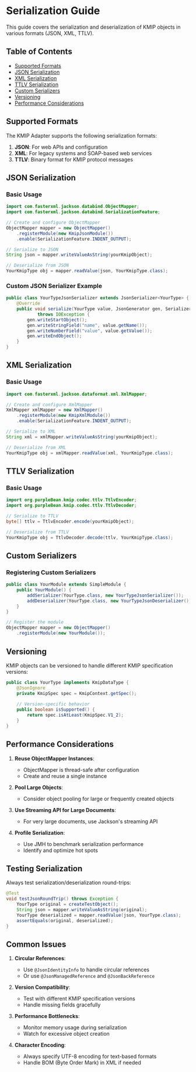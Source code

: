 # Serialization Guide

This guide covers the serialization and deserialization of KMIP objects in various formats (JSON, XML, TTLV).

## Table of Contents
- [Supported Formats](#supported-formats)
- [JSON Serialization](#json-serialization)
- [XML Serialization](#xml-serialization)
- [TTLV Serialization](#ttlv-serialization)
- [Custom Serializers](#custom-serializers)
- [Versioning](#versioning)
- [Performance Considerations](#performance-considerations)

## Supported Formats

The KMIP Adapter supports the following serialization formats:

1. **JSON**: For web APIs and configuration
2. **XML**: For legacy systems and SOAP-based web services
3. **TTLV**: Binary format for KMIP protocol messages

## JSON Serialization

### Basic Usage

```java
import com.fasterxml.jackson.databind.ObjectMapper;
import com.fasterxml.jackson.databind.SerializationFeature;

// Create and configure ObjectMapper
ObjectMapper mapper = new ObjectMapper()
    .registerModule(new KmipJsonModule())
    .enable(SerializationFeature.INDENT_OUTPUT);

// Serialize to JSON
String json = mapper.writeValueAsString(yourKmipObject);

// Deserialize from JSON
YourKmipType obj = mapper.readValue(json, YourKmipType.class);
```

### Custom JSON Serializer Example

```java
public class YourTypeJsonSerializer extends JsonSerializer<YourType> {
    @Override
    public void serialize(YourType value, JsonGenerator gen, SerializerProvider provider) 
            throws IOException {
        gen.writeStartObject();
        gen.writeStringField("name", value.getName());
        gen.writeNumberField("value", value.getValue());
        gen.writeEndObject();
    }
}
```

## XML Serialization

### Basic Usage

```java
import com.fasterxml.jackson.dataformat.xml.XmlMapper;

// Create and configure XmlMapper
XmlMapper xmlMapper = new XmlMapper()
    .registerModule(new KmipXmlModule())
    .enable(SerializationFeature.INDENT_OUTPUT);

// Serialize to XML
String xml = xmlMapper.writeValueAsString(yourKmipObject);

// Deserialize from XML
YourKmipType obj = xmlMapper.readValue(xml, YourKmipType.class);
```

## TTLV Serialization

### Basic Usage

```java
import org.purpleBean.kmip.codec.ttlv.TtlvEncoder;
import org.purpleBean.kmip.codec.ttlv.TtlvDecoder;

// Serialize to TTLV
byte[] ttlv = TtlvEncoder.encode(yourKmipObject);

// Deserialize from TTLV
YourKmipType obj = TtlvDecoder.decode(ttlv, YourKmipType.class);
```

## Custom Serializers

### Registering Custom Serializers

```java
public class YourModule extends SimpleModule {
    public YourModule() {
        addSerializer(YourType.class, new YourTypeJsonSerializer());
        addDeserializer(YourType.class, new YourTypeJsonDeserializer());
    }
}

// Register the module
ObjectMapper mapper = new ObjectMapper()
    .registerModule(new YourModule());
```

## Versioning

KMIP objects can be versioned to handle different KMIP specification versions:

```java
public class YourType implements KmipDataType {
    @JsonIgnore
    private KmipSpec spec = KmipContext.getSpec();
    
    // Version-specific behavior
    public boolean isSupported() {
        return spec.isAtLeast(KmipSpec.V1_2);
    }
}
```

## Performance Considerations

1. **Reuse ObjectMapper Instances**:
   - ObjectMapper is thread-safe after configuration
   - Create and reuse a single instance

2. **Pool Large Objects**:
   - Consider object pooling for large or frequently created objects

3. **Use Streaming API for Large Documents**:
   - For very large documents, use Jackson's streaming API

4. **Profile Serialization**:
   - Use JMH to benchmark serialization performance
   - Identify and optimize hot spots

## Testing Serialization

Always test serialization/deserialization round-trips:

```java
@Test
void testJsonRoundTrip() throws Exception {
    YourType original = createTestObject();
    String json = mapper.writeValueAsString(original);
    YourType deserialized = mapper.readValue(json, YourType.class);
    assertEquals(original, deserialized);
}
```

## Common Issues

1. **Circular References**:
   - Use `@JsonIdentityInfo` to handle circular references
   - Or use `@JsonManagedReference` and `@JsonBackReference`

2. **Version Compatibility**:
   - Test with different KMIP specification versions
   - Handle missing fields gracefully

3. **Performance Bottlenecks**:
   - Monitor memory usage during serialization
   - Watch for excessive object creation

4. **Character Encoding**:
   - Always specify UTF-8 encoding for text-based formats
   - Handle BOM (Byte Order Mark) in XML if needed
